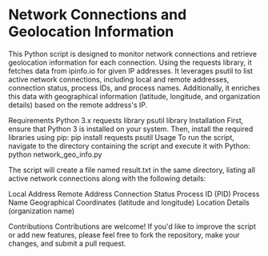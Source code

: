 # Network Connections and Geolocation Information
This Python script is designed to monitor network connections and retrieve geolocation information for each connection. Using the requests library, it fetches data from ipinfo.io for given IP addresses. It leverages psutil to list active network connections, including local and remote addresses, connection status, process IDs, and process names. Additionally, it enriches this data with geographical information (latitude, longitude, and organization details) based on the remote address's IP.

Requirements
Python 3.x
requests library
psutil library
Installation
First, ensure that Python 3 is installed on your system. Then, install the required libraries using pip:  pip install requests psutil
Usage
To run the script, navigate to the directory containing the script and execute it with Python: python network_geo_info.py

The script will create a file named result.txt in the same directory, listing all active network connections along with the following details:

Local Address
Remote Address
Connection Status
Process ID (PID)
Process Name
Geographical Coordinates (latitude and longitude)
Location Details (organization name)

Contributions
Contributions are welcome! If you'd like to improve the script or add new features, please feel free to fork the repository, make your changes, and submit a pull request.

